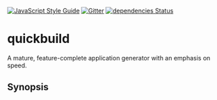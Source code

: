 [![JavaScript Style Guide](https://img.shields.io/badge/code_style-standard-brightgreen.svg)](https://standardjs.com)
[![Gitter](https://badges.gitter.im/quickbuild-npm/community.svg)](https://gitter.im/quickbuild-npm/community?utm_source=badge&utm_medium=badge&utm_campaign=pr-badge)
[![dependencies Status](https://david-dm.org/abircb/quickbuild)](https://david-dm.org/abircb/quickbuild.svg)

# quickbuild
A mature, feature-complete application generator with an emphasis on speed.

## Synopsis
